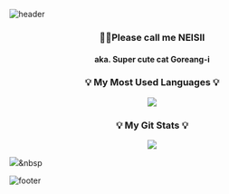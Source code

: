 ![header](https://capsule-render.vercel.app/api?type=shark&color=0:18597d,100:6fbdbb&fontColor=ffffff&height=230&rotate=8&section=header&text=NEISII's%20Github&fontSize=48)

<p align="center">
  <h3 align="center">📌✨Please call me NEISII</h3>
  <h4 align="center">aka. Super cute cat Goreang-i</h4>
</p>

<h3 align="center">💡 My Most Used Languages 💡</h3>
<p align="center">
  <a href="https://github.com/neisii">
    <img align="center" src="https://github-readme-stats.vercel.app/api/top-langs/?username=neisii&layout=compact&show_icons=true&show_owner=neisii&theme=transparent" />
  </a>
</p>
<h3 align="center">💡 My Git Stats 💡</h3>
<p align="center">
  <a href="https://github.com/neisii">
    <img align="center" src="https://github-readme-stats.vercel.app/api?username=neisii&show_icons=true&include_all_commits=true&theme=transparent}" />
  </a>
</p>

<img src="https://img.shields.io/badge/Python-3766AB?style=flat-square&logo=Python&logoColor=white"/></a>&nbsp



![footer](https://capsule-render.vercel.app/api?type=waving&color=0:18597d,100:6fbdbb&height=150&section=footer)
